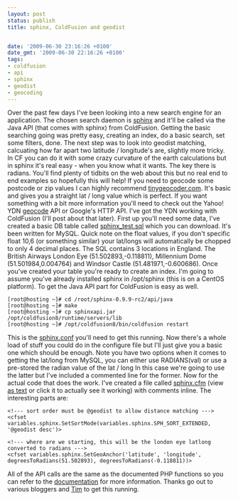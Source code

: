 ```yaml
---
layout: post
status: publish
title: sphinx, ColdFusion and geodist


date: '2009-06-30 23:16:26 +0100'
date_gmt: '2009-06-30 22:16:26 +0100'
tags:
- coldfusion
- api
- sphinx
- geodist
- geocoding
---
```

Over the past few days I've been looking into a new search engine for an application. The chosen search daemon is <a href="http://www.sphinxsearch.com/" target="_blank">sphinx</a> and it'll be called via the Java API (that comes with sphinx) from ColdFusion. Getting the basic searching going was pretty easy, creating an index, do a basic search, set some filters, done. The next step was to look into geodist matching, calcuating how far apart two latitude / longitude's are, slightly more tricky. In CF you can do it with some crazy curvature of the earth calculations but in sphinx it's real easy - when you know what it wants. The key there is radians.
You'll find plenty of tidbits on the web about this but no real end to end examples so hopefully this will help!
If you need to geocode some postcode or zip values I can highly recommend <a href="http://tinygeocoder.com/" target="_blank">tinygeocoder.com</a>. It's basic and gives you a straight lat / long value which is perfect. If you want something with a bit more information you'll need to check out the Yahoo! YDN <a href="http://developer.yahoo.com/maps/rest/V1/geocode.html" target="_blank">geocode</a> API or Google's HTTP API. I've got the YDN working with ColdFusion (I'll post about that later).
First up you'll need some data, I've created a basic DB table called <a href="https://archive.ianwinter.co.uk/wp-content/uploads/2009/06/sphinx_test.sql" target="_blank">sphinx_test.sql</a> which you can download. It's been written for MySQL. Quick note on the float values, if you don't specific float 10,6 (or something similar) your lat/longs will automatically be chopped to only 4 decimal places.
The SQL contains 3 locations in England. The British Airways London Eye (51.502893,-0.118811), Millennium Dome (51.501984,0.004764) and Windsor Castle (51.481971,-0.600686).
Once you've created your table you're ready to create an index. I'm going to assume you've already installed sphinx in /opt/sphinx (this is on a CentOS platform). To get the Java API part for ColdFusion is easy as well.
```
[root@hosting ~]# cd /root/sphinx-0.9.9-rc2/api/java
[root@hosting ~]# make
[root@hosting ~]# cp sphinxapi.jar /opt/coldfusion8/runtime/servers/lib
[root@hosting ~]# /opt/coldfusion8/bin/coldfusion restart
```
This is the <a href="https://archive.ianwinter.co.uk/wp-content/uploads/2009/06/sphinx.conf" target="_blank">sphinx.conf</a> you'll need to get this running. Now there's a whole load of stuff you could do in the configure file but I'll just give you a basic one which should be enough.
Note you have two options when it comes to getting the lat/long from MySQL, you can either use RADIANS(val) or use a pre-stored the radian value of the lat / long In this case we're going to use the latter but I've included a commented line for the former.
Now for the actual code that does the work. I've created a file called <a href="https://archive.ianwinter.co.uk/wp-content/uploads/2009/06/sphinx.cfm" target="_blank">sphinx.cfm</a> (view <a href="../wp-content/uploads/2009/06/sphinx.txt" target="_blank">as text</a> or click it to actually see it working) with comments inline. The interesting parts are:
```
<!--- sort order must be @geodist to allow distance matching --->
<cfset variables.sphinx.SetSortMode(variables.sphinx.SPH_SORT_EXTENDED, '@geodist desc')>
```
```
<!--- where are we starting, this will be the london eye latlong converted to radians --->
<cfset variables.sphinx.SetGeoAnchor('latitude', 'longitude', degreesToRadians(51.502893), degreesToRadians(-0.118811))>

```
All of the API calls are the same as the documented PHP functions so you can refer to the <a href="http://www.sphinxsearch.com/wiki/doku.php?id=php_api_docs" target="_blank">documentation</a> for more information.
Thanks go out to various bloggers and <a href="http://tim.bla.ir" target="_blank">Tim</a> to get this running.
